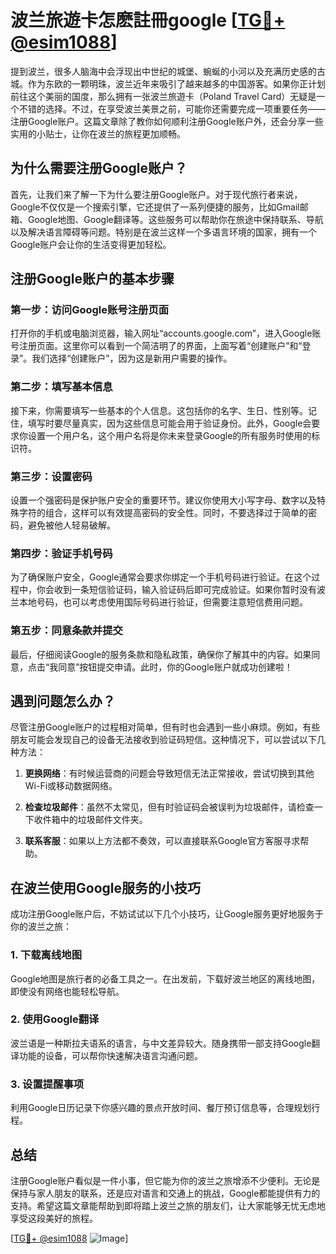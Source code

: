 # 波兰旅遊卡怎麽註冊google [[TG💪+ @esim1088](https://t.me/s/esim1088)]

提到波兰，很多人脑海中会浮现出中世纪的城堡、蜿蜒的小河以及充满历史感的古城。作为东欧的一颗明珠，波兰近年来吸引了越来越多的中国游客。如果你正计划前往这个美丽的国度，那么拥有一张波兰旅遊卡（Poland Travel Card）无疑是一个不错的选择。不过，在享受波兰美景之前，可能你还需要完成一项重要任务——注册Google账户。这篇文章除了教你如何顺利注册Google账户外，还会分享一些实用的小贴士，让你在波兰的旅程更加顺畅。

## 为什么需要注册Google账户？

首先，让我们来了解一下为什么要注册Google账户。对于现代旅行者来说，Google不仅仅是一个搜索引擎，它还提供了一系列便捷的服务，比如Gmail邮箱、Google地图、Google翻译等。这些服务可以帮助你在旅途中保持联系、导航以及解决语言障碍等问题。特别是在波兰这样一个多语言环境的国家，拥有一个Google账户会让你的生活变得更加轻松。

## 注册Google账户的基本步骤

### 第一步：访问Google账号注册页面

打开你的手机或电脑浏览器，输入网址“accounts.google.com”，进入Google账号注册页面。这里你可以看到一个简洁明了的界面，上面写着“创建账户”和“登录”。我们选择“创建账户”，因为这是新用户需要的操作。

### 第二步：填写基本信息

接下来，你需要填写一些基本的个人信息。这包括你的名字、生日、性别等。记住，填写时要尽量真实，因为这些信息可能会用于验证身份。此外，Google会要求你设置一个用户名，这个用户名将是你未来登录Google的所有服务时使用的标识符。

### 第三步：设置密码

设置一个强密码是保护账户安全的重要环节。建议你使用大小写字母、数字以及特殊字符的组合，这样可以有效提高密码的安全性。同时，不要选择过于简单的密码，避免被他人轻易破解。

### 第四步：验证手机号码

为了确保账户安全，Google通常会要求你绑定一个手机号码进行验证。在这个过程中，你会收到一条短信验证码，输入验证码后即可完成验证。如果你暂时没有波兰本地号码，也可以考虑使用国际号码进行验证，但需要注意短信费用问题。

### 第五步：同意条款并提交

最后，仔细阅读Google的服务条款和隐私政策，确保你了解其中的内容。如果同意，点击“我同意”按钮提交申请。此时，你的Google账户就成功创建啦！

## 遇到问题怎么办？

尽管注册Google账户的过程相对简单，但有时也会遇到一些小麻烦。例如，有些朋友可能会发现自己的设备无法接收到验证码短信。这种情况下，可以尝试以下几种方法：

1. **更换网络**：有时候运营商的问题会导致短信无法正常接收，尝试切换到其他Wi-Fi或移动数据网络。
   
2. **检查垃圾邮件**：虽然不太常见，但有时验证码会被误判为垃圾邮件，请检查一下收件箱中的垃圾邮件文件夹。

3. **联系客服**：如果以上方法都不奏效，可以直接联系Google官方客服寻求帮助。

## 在波兰使用Google服务的小技巧

成功注册Google账户后，不妨试试以下几个小技巧，让Google服务更好地服务于你的波兰之旅：

### 1. 下载离线地图

Google地图是旅行者的必备工具之一。在出发前，下载好波兰地区的离线地图，即使没有网络也能轻松导航。

### 2. 使用Google翻译

波兰语是一种斯拉夫语系的语言，与中文差异较大。随身携带一部支持Google翻译功能的设备，可以帮你快速解决语言沟通问题。

### 3. 设置提醒事项

利用Google日历记录下你感兴趣的景点开放时间、餐厅预订信息等，合理规划行程。

## 总结

注册Google账户看似是一件小事，但它能为你的波兰之旅增添不少便利。无论是保持与家人朋友的联系，还是应对语言和交通上的挑战，Google都能提供有力的支持。希望这篇文章能帮助到即将踏上波兰之旅的朋友们，让大家能够无忧无虑地享受这段美好的旅程。

[[TG💪+ @esim1088](https://t.me/s/esim1088) ![Image](https://i.postimg.cc/4NQfJmqS/Snipaste-2025-05-13-00-14-12.png)]